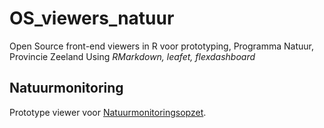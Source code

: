 # OS_viewers_natuur
Open Source front-end viewers in R voor prototyping, Programma Natuur, Provincie Zeeland
Using *RMarkdown, leafet, flexdashboard*


## Natuurmonitoring

Prototype viewer voor [Natuurmonitoringsopzet](https://provinciezeeland.github.io/OS_viewers_natuur/monitoring_dashboard.html).


